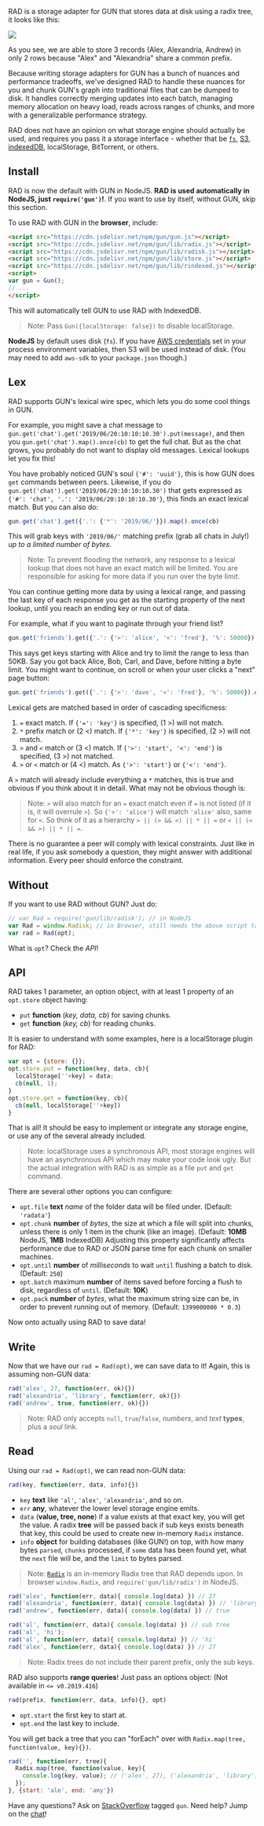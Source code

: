 RAD is a storage adapter for GUN that stores data at disk using a radix tree, it looks like this:

![](https://gun.eco/see/radix.gif)

As you see, we are able to store 3 records (Alex, Alexandria, Andrew) in only 2 rows because "Alex" and "Alexandria" share a common prefix.

Because writing storage adapters for GUN has a bunch of nuances and performance tradeoffs, we've designed RAD to handle these nuances for you and chunk GUN's graph into traditional files that can be dumped to disk. It handles correctly merging updates into each batch, managing memory allocation on heavy load, reads across ranges of chunks, and more with a generalizable performance strategy.

RAD does not have an opinion on what storage engine should actually be used, and requires you pass it a storage interface - whether that be [`fs`](https://github.com/amark/gun/blob/master/lib/rfs.js), [S3](https://github.com/amark/gun/blob/master/lib/rs3.js), [indexedDB](https://github.com/amark/gun/blob/master/lib/rindexed.js), localStorage, BitTorrent, or others.

 ## Install

RAD is now the default with GUN in NodeJS. **RAD is used automatically in NodeJS, just `require('gun')`!**. If you want to use by itself, without GUN, skip this section.

To use RAD with GUN in the **browser**, include:

```html
<script src="https://cdn.jsdelivr.net/npm/gun/gun.js"></script>
<script src="https://cdn.jsdelivr.net/npm/gun/lib/radix.js"></script>
<script src="https://cdn.jsdelivr.net/npm/gun/lib/radisk.js"></script>
<script src="https://cdn.jsdelivr.net/npm/gun/lib/store.js"></script>
<script src="https://cdn.jsdelivr.net/npm/gun/lib/rindexed.js"></script>
<script>
var gun = Gun();
// ...
</script>
```

This will automatically tell GUN to use RAD with IndexedDB.

 > Note: Pass `Gun({localStorage: false})` to disable localStorage.

**NodeJS** by default uses disk (`fs`). If you have [AWS credentials](Using-Amazon-S3-for-Storage) set in your process environment variables, then S3 will be used instead of disk. (You may need to add `aws-sdk` to your `package.json` though.)

 ## Lex

RAD supports GUN's lexical wire spec, which lets you do some cool things in GUN.

For example, you might save a chat message to `gun.get('chat').get('2019/06/20:10:10:10.30').put(message)`, and then you `gun.get('chat').map().once(cb)` to get the full chat. But as the chat grows, you probably do not want to display old messages. Lexical lookups let you fix this!

You have probably noticed GUN's soul `{'#': 'uuid'}`, this is how GUN does `get` commands between peers. Likewise, if you do `gun.get('chat').get('2019/06/20:10:10:10.30')` that gets expressed as `{'#': 'chat', '.': '2019/06/20:10:10:10.30'}`, this finds an exact lexical match. But you can also do:

```javascript
gun.get('chat').get({'.': {'*': '2019/06/'}}).map().once(cb)
```

This will grab keys with `'2019/06/'` matching prefix (grab all chats in July!) *up to a limited number of bytes*.

 > Note: To prevent flooding the network, any response to a lexical lookup that does not have an exact match will be limited. You are responsible for asking for more data if you run over the byte limit.

You can continue getting more data by using a lexical range, and passing the last key of each response you get as the starting property of the next lookup, until you reach an ending key or run out of data.

For example, what if you want to paginate through your friend list?

```javascript
gun.get('friends').get({'.': {'>': 'alice', '<': 'fred'}, '%': 50000}).once().map().once(cb)
```

This says get keys starting with Alice and try to limit the range to less than 50KB. Say you got back Alice, Bob, Carl, and Dave, before hitting a byte limit. You might want to continue, on scroll or when your user clicks a "next" page button:

```javascript
gun.get('friends').get({'.': {'>': 'dave', '<': 'fred'}, '%': 50000}).once().map().once(cb)
```

Lexical gets are matched based in order of cascading specificness:

 1. `=` exact match. If `{'=': 'key'}` is specified, (1 >) will not match.
 2. `*` prefix match or (2 <) match. If `{'*': 'key'}` is specified, (2 >) will not match.
 3. `>` and `<` match or (3 <) match. If `{'>': 'start', '<': 'end'}` is specified, (3 >) not matched.
 4. `>` or `<` match or (4 <) match. As `{'>': 'start'}` or `{'<': 'end'}`.

A `>` match will already include everything a `*` matches, this is true and obvious if you think about it in detail. What may not be obvious though is:

 > Note: `>` will also match for an `=` exact match even if `=` is not listed (if it is, it will overrule `>`). So `{'>': 'alice'}` will match `'alice'` also, same for `<`. So think of it as a hierarchy `> || (> && <) || * || =` or `< || (< && >) || * || =`.

There is no guarantee a peer will comply with lexical constraints. Just like in real life, if you ask somebody a question, they might answer with additional information. Every peer should enforce the constraint.

 ## Without

If you want to use RAD without GUN? Just do:

```javascript
// var Rad = require('gun/lib/radisk'); // in NodeJS
var Rad = window.Radisk; // in Browser, still needs the above script tags.
var rad = Rad(opt);
```

What is `opt`? Check the *API*!

 ## API

RAD takes 1 parameter, an option object, with at least 1 property of an `opt.store` object having:

 - `put` **function** (*key, data, cb*) for saving chunks.
 - `get` **function** (*key, cb*) for reading chunks.

It is easier to understand with some examples, here is a localStorage plugin for RAD:

```javascript
var opt = {store: {}};
opt.store.put = function(key, data, cb){
  localStorage[''+key] = data;
  cb(null, 1);
}
opt.store.get = function(key, cb){
  cb(null, localStorage[''+key])
}
```

That is all! It should be easy to implement or integrate any storage engine, or use any of the several already included.

 > Note: localStorage uses a synchronous API, most storage engines will have an asynchronous API which may make your code look ugly. But the actual integration with RAD is as simple as a file `put` and `get` command.

There are several other options you can configure:

 - `opt.file` **text** *name* of the folder data will be filed under. (Default: `'radata'`) 
 - `opt.chunk` **number** of *bytes*, the size at which a file will split into chunks, unless there is only 1 item in the chunk (like an image). (Default: **10MB** NodeJS, **1MB** IndexedDB) Adjusting this property significantly affects performance due to RAD or JSON parse time for each chunk on smaller machines.
 - `opt.until` **number** of *milliseconds* to wait `until` flushing a batch to disk. (Default: `250`)
 - `opt.batch` maximum **number** of items saved before forcing a flush to disk, regardless of `until`. (Default: **10K**)
 - `opt.pack` **number** of *bytes*, what the maximum string size can be, in order to prevent running out of memory. (Default: `1399000000 * 0.3`)

Now onto actually using RAD to save data!

 ## Write

Now that we have our `rad = Rad(opt)`, we can save data to it! Again, this is assuming non-GUN data:

```javascript
rad('alex', 27, function(err, ok){})
rad('alexandria', 'library', function(err, ok){})
rad('andrew', true, function(err, ok){})
```

 > Note: RAD only accepts `null`, `true`/`false`, *numbers*, and *text* **types**, plus a *soul* link.

 ## Read

Using our `rad = Rad(opt)`, we can read non-GUN data:


```javascript
rad(key, function(err, data, info){})
```

 - `key` **text** like `'al'`, `'alex'`, `'alexandria'`, and so on.
 - `err` **any**, whatever the lower level storage engine emits.
 - `data` (**value, tree, none**) if a value exists at that exact key, you will get the value. A radix **tree** will be passed back if sub keys exists beneath that key, this could be used to create new in-memory `Radix` instance.
 - `info` **object** for building databases (like GUN!) on top, with how many bytes `parsed`, `chunks` processed, if `some` data has been found yet, what the `next` file will be, and the `limit` to bytes parsed.

 > Note: [`Radix`](https://github.com/amark/gun/blob/master/lib/radix.js) is an in-memory Radix tree that RAD depends upon. In browser `window.Radix`, and `require('gun/lib/radix')` in NodeJS.


```javascript
rad('alex', function(err, data){ console.log(data) }) // 27
rad('alexandria', function(err, data){ console.log(data) }) // 'library'
rad('andrew', function(err, data){ console.log(data) }) // true

rad('al', function(err, data){ console.log(data) }) // sub tree
rad('al', 'hi');
rad('al', function(err, data){ console.log(data) }) // 'hi'
rad('alex', function(err, data){ console.log(data) }) // 27
```

 > Note: Radix trees do not include their parent prefix, only the sub keys.

RAD also supports **range queries**! Just pass an options object: (Not available in `<= v0.2019.416`)

```javascript
rad(prefix, function(err, data, info){}, opt)
```

 - `opt.start` the first key to start at.
 - `opt.end` the last key to include.

You will get back a tree that you can "forEach" over with `Radix.map(tree, function(value, key){})`.

```javascript
rad('', function(err, tree){
  Radix.map(tree, function(value, key){
    console.log(key, value); // ('alex', 27), ('alexandria', 'library')
  });
}, {start: 'ale', end: 'amy'}) 
```

Have any questions? Ask on [StackOverflow](https://stackoverflow.com/questions/tagged/gun) tagged `gun`. Need help? Jump on the [chat](https://gitter.im/amark/gun)!